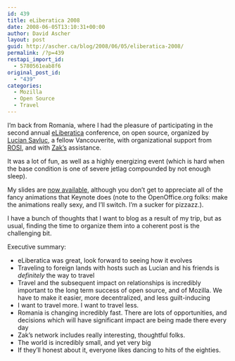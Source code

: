 ```yaml
---
id: 439
title: eLiberatica 2008
date: 2008-06-05T13:10:31+00:00
author: David Ascher
layout: post
guid: http://ascher.ca/blog/2008/06/05/eliberatica-2008/
permalink: /?p=439
restapi_import_id:
  - 5780561eab8f6
original_post_id:
  - "439"
categories:
  - Mozilla
  - Open Source
  - Travel
---
```

I&#8217;m back from Romania, where I had the pleasure of participating in the second annual [eLiberatica](http://eliberatica.ro/2008/) conference, on open source, organized by [Lucian Savluc](http://www.cianblog.com/), a fellow Vancouverite, with organizational support from [ROSI](http://rosi.ro/), and with [Zak&#8217;s](http://zak.greant.com/) assistance.

It was a lot of fun, as well as a highly energizing event (which is hard when the base condition is one of severe jetlag compounded by not enough sleep).

My slides are [now available](http://ascher.ca/presentations/eliberatica2008.pdf), although you don&#8217;t get to appreciate all of the fancy animations that Keynote does (note to the OpenOffice.org folks: make the animations really sexy, and I&#8217;ll switch. I&#8217;m a sucker for pizzazz.).

I have a bunch of thoughts that I want to blog as a result of my trip, but as usual, finding the time to organize them into a coherent post is the challenging bit.

Executive summary:

  * eLiberatica was great, look forward to seeing how it evolves
  * Traveling to foreign lands with hosts such as Lucian and his friends is _definitely_ the way to travel
  * Travel and the subsequent impact on relationships is incredibly important to the long term success of open source, and of Mozilla. We have to make it easier, more decentralized, and less guilt-inducing
  * I want to travel more. I want to travel less.
  * Romania is changing incredibly fast. There are lots of opportunities, and decisions which will have significant impact are being made there every day
  * Zak&#8217;s network includes really interesting, thoughtful folks.
  * The world is incredibly small, and yet very big
  * If they&#8217;ll honest about it, everyone likes dancing to hits of the eighties.